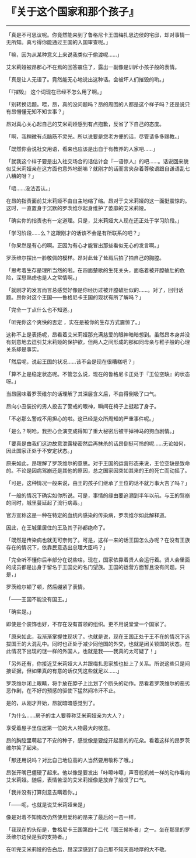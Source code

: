 # 『关于这个国家和那个孩子』

------

「真是不可思议呢。你竟然能来到了鲁格尼卡王国梅扎思边侯的宅邸，却对事情一无所知。真亏得你能通过王国的入国审查呢。」

「嘛，因为从某种意义上来说我类似于偷渡呢……」

艾米莉娅被昂那心不在焉的回答震住了，露出一副像是训斥小孩子般的表情。

「真是让人无语了。竟然能无心地说出这种话。会被坏人们摧毁的哟。」

「『摧毁』 这个词现在已经不怎么用了啊。」

「别转换话题。喂，昂，真的没问题吗？昂的周围的人都是这个样子吗？还是说只有昂懵懂无知不知世事？」

昂对真心关心起自己的艾米莉娅感到有点抱歉，反省了下自己的态度。

「啊，我稍微有点脑筋不灵光。所以说要是您老方便的话，尽管请多多赐教。」

「既然你会说社交用语，看来也应该是出自于有教养的人家吧……」

「就我这个样子要是出入社交场合的话估计会『一语惊人』的吧……。话说回来貌似艾米莉娅亲在这方面也意外地弱嘛？就刚才的话而言夹杂着尊敬语跟自谦语乱七八糟的呀？」

「唔……没法否认。」

在昂的指责面前艾米莉娅不由自主地缩了缩。昂对于艾米莉娅的这一面挺震惊的。这时，一直置身于沉默的罗茨维尔起身维护了萎靡的艾米莉娅。

「确实你的指责也有一定道理。只是，艾米莉娅大人现在还正处于学习阶段。」

「学习阶段……么？这跟刚才的话该不会是有所联系的吧？」

「你果然是有心的啊。正因为有心才能冒出那些看似无心的发言啊。」

罗茨维尔摆出一脸敬佩的模样。昂对此耸了耸肩后拍了拍自己的胸膛。

「思考着生存是理所当然的啦。在四面楚歌的生死关头，面临着被开膛破肚的危险，深思熟虑也是人之常情啊。」

「就刚才的发言而言总感觉好像是你经历过被开膛破肚似的……。对了，回归话题。昂你对这个王国——鲁格尼卡王国的现状有所了解吗？」

「完全一丁点什么也不知道。」

「听完你这个爽快的否定 ，实在是被你的生存方式震惊了。」

这称不上是表扬呢，昂看着艾米莉娅那充满慈爱的眼神暗暗想到。虽然昂本身并没有刻意地去逗引艾米莉娅的保护欲，但两人之间形成的那如同母亲与稚子般的心理关系却是事实。

「然后呢，说起王国的状况……该不会是现在很糟糕吧？」

「算不上是稳定状态呢。不管怎么说，现在的鲁格尼卡正处于『王位空缺』的状态呀。」

当昂回味着罗茨维尔的话理解了其深层含义后，不由得倒吸了口气。

昂向小丑装扮的男人投去了警戒的眼神，瞬间在椅子上挺起了身子。

「不必那么警戒不用担心的啦。这已经是众所周知的严重事件呢。」

「是么？啊哈，我担心会演变成得知了重大秘密后被干掉神马的狗血剧情。」

「要真是由我们这边故意泄露秘密然后再抹杀的话昂倒挺可怜的呢……无论如何，因此国家正处于不安定状态。」

原来如此，昂理解了罗茨维尔的意思。对于王国的运营形态来说，王位空缺是致命的。不论是因病驾崩还是其他的原因，总之国家因突如其来的王的死亡而动摇了。

「可是，这种情况一般来说，由王的孩子们继承了王位的话不就万事大吉了吗？」

「一般的情况下确实如你所说。可是，事情的缘由要追溯到半年以前。与王的驾崩的同时，城里蔓延起了流行病毒。」

官方宣称这是一种在特定的血统内感染的传染病，罗茨维尔如此解释道。

因此，在王城里居住的王及其子孙都绝命了。

「既然是传染病也就无可奈何了。可是，这样一来的话王国怎么办呢？在没有王族存在的情况下，依靠民意选出总理大臣吗？」

「完全听不懂你后半部分在说些啥。现在，国家依靠着贤人会运行着。贤人会里面的成员都是出身于留名于王国史的名门望族。王国的运营方面暂且没有问题。只是，」

罗茨维尔顿了顿，然后绷紧了表情。

「——王国不能没有国王。」

「确实是。」

即使是个装饰也好，不存在没有首领的组织。更不用说堂堂一个国家了。

「原来如此，我渐渐掌握住现状了。也就是说，现在王国正处于王不在的情况下选拔国王的大混乱中。同时也正处于减少同他国的外交，也就是闭关锁国的状态。在此情况下出现的谜一样的外国人，也就是我——我真的太可疑了！」

「另外还有，你接近艾米莉娅大人并跟梅扎思家族也扯上了关系。所说这些只是间接证据，但如果真的有意的话仅凭这些就足以……」

罗茨维尔闭上眼睛，将手放在脖子上比划了个断头的动作。昂看着罗茨维尔的恶劣恶作剧，在不好的预感的驱使下猛然间冷汗不止。

是的，从刚才开始，昂就暗暗感觉到了。

「为什么……房子的主人要尊称艾米莉娅亲为大人？」

享受着屋子里位居第一位的大人物最大的敬意。

昂的胸腔里萌起了不安的种子，感觉像是要绽开起黑的的花朵。看着这样的昂罗茨维尔笑了起来。

「那还用说吗？对比自己地位高的人当然要用敬称了哦。」

昂张开嘴巴僵硬了起来。他以像是要发出「咔嚓咔嚓」声音般机械一样的动作看向艾米莉娅。随后，表情苦涩的艾米莉娅像是放弃了般叹了口气。

「我并没有打算刻意去瞒着你。」

「——呃，也就是说艾米莉娅亲是」

像是对着不知悔改仍然使用爱称的昂来了最后的一击一样，

「我现在的头衔是，鲁格尼卡王国第四十二代『国王候补者』之一。坐在那里的罗茨维尔边侯是我的支持者。」

在听完艾米莉娅的告白后，昂深深感到了自己那不知天高地厚的大不敬。



